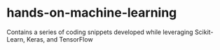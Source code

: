 # hands-on-machine-learning
Contains a series of coding snippets developed while leveraging Scikit-Learn, Keras, and TensorFlow
